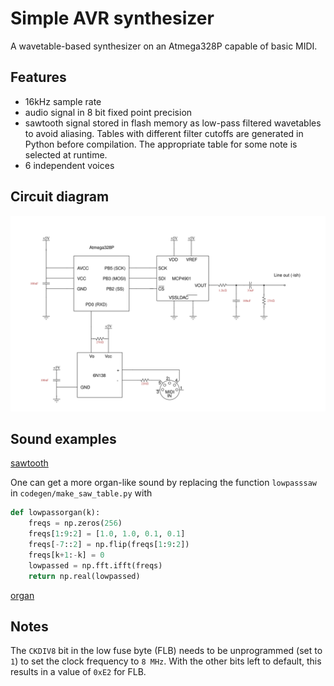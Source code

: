 # Simple AVR synthesizer

A wavetable-based synthesizer on an Atmega328P capable of basic MIDI.

## Features
   - 16kHz sample rate
   - audio signal in 8 bit fixed point precision
   - sawtooth signal stored in flash memory as low-pass filtered wavetables to avoid aliasing.
     Tables with different filter cutoffs are generated in Python before compilation.
     The appropriate table for some note is selected at runtime.
   - 6 independent voices 

## Circuit diagram
<img style="background-color:#ffffff;" src="./media/circuit.svg">

## Sound examples
[sawtooth](https://github.com/adediego/simpleavrsynth/assets/38465681/408cfc52-642e-4688-9ce7-5746723a80d5)

One can get a more organ-like sound by replacing the function `lowpasssaw` in `codegen/make_saw_table.py` with 
```python
def lowpassorgan(k):
    freqs = np.zeros(256)
    freqs[1:9:2] = [1.0, 1.0, 0.1, 0.1]
    freqs[-7::2] = np.flip(freqs[1:9:2])
    freqs[k+1:-k] = 0
    lowpassed = np.fft.ifft(freqs)
    return np.real(lowpassed)
```
[organ](https://github.com/adediego/simpleavrsynth/assets/38465681/fa10ce6b-4318-4656-9748-8fa99088b527)

## Notes
The `CKDIV8` bit in the low fuse byte (FLB) needs to be unprogrammed (set to `1`) to set the clock frequency to `8 MHz`.
With the other bits left to default, this results in a value of `0xE2` for FLB.
